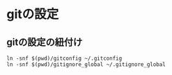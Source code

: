 # gitの設定

## gitの設定の紐付け

```
ln -snf $(pwd)/gitconfig ~/.gitconfig
ln -snf $(pwd)/gitignore_global ~/.gitignore_global
```
